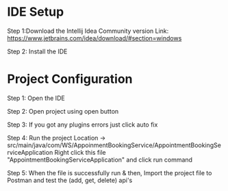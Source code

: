 # IDE Setup

Step 1:Download the Intellij Idea Community version
	Link: https://www.jetbrains.com/idea/download/#section=windows

Step 2: Install the IDE


# Project Configuration

Step 1: Open the IDE

Step 2: Open project using open button

Step 3: If you got any plugins errors just click auto fix

Step 4: Run the project
	Location -> src/main/java/com/WS/AppoinmentBookingService/AppointmentBookingServiceApplication
	Right click this file "AppointmentBookingServiceApplication" and click run command

Step 5: When the file is successfully run & then, Import the project file to Postman and test the (add, get, delete) api's
